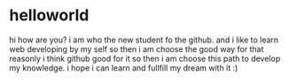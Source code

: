 # helloworld
hi how are you?
i am who the new student fo the github. and i like to learn web developing by my self
so then i am choose the good way for that reasonly i think github good for it
so then i am choose this path to develop my knowledge.
i hope i can learn and fullfill my dream with it :)
